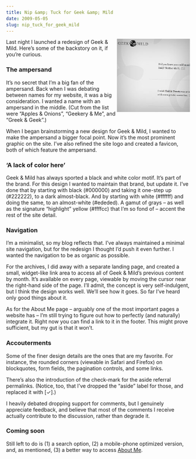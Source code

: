 ```yaml
---
title: Nip &amp; Tuck for Geek &amp; Mild
date: 2009-05-05
slug: nip_tuck_for_geek_mild
---
```

<p><img src="/assets/img/gmredesign.jpg" alt="gmredesign.jpg" border="0" width="200" height="200" align="right" />Last night I launched a redesign of Geek &amp; Mild. Here&#8217;s some of the backstory on it, if you&#8217;re curious.</p>

<h3>The ampersand</h3>

<p>It&#8217;s no secret that I&#8217;m a big fan of the ampersand. Back when I was debating between names for my website, it was a big consideration. I wanted a name with an ampersand in the middle. (Cut from the list were &#8220;Apples &amp; Onions&#8221;, &#8220;Geekery &amp; Me&#8221;, and &#8220;Greek &amp; Geek&#8221;.)</p>

<p>When I began brainstorming a new design for Geek &amp; Mild, I wanted to make the ampersand a bigger focal point. Now it&#8217;s the most prominent graphic on the site. I&#8217;ve also refined the site logo and created a favicon, both of which feature the ampersand.</p>

<h3>&#8216;A lack of color here&#8217;</h3>

<p>Geek &amp; Mild has always sported a black and white color motif. It&#8217;s part of the brand. For this design I wanted to maintain that brand, but update it. I&#8217;ve done that by starting with black (#000000) and taking it one-step up (#222222), to a dark almost-black. And by starting with white (#ffffff) and doing the same, to an almost-white (#ededed). A gamut of grays &#8211; as well as the signature &#8220;highlight&#8221; yellow (#ffffcc) that I&#8217;m so fond of &#8211; accent the rest of the site detail.</p>

<h3>Navigation</h3>

<p>I&#8217;m a minimalist, so my blog reflects that. I&#8217;ve always maintained a minimal site navigation, but for the redesign I thought I&#8217;d push it even further. I wanted the navigation to be as organic as possible.</p>

<p>For the archives, I did away with a separate landing page, and created a small, widget-like link area to access all of Geek &amp; Mild&#8217;s previous content by month. It&#8217;s available on every page, viewable by moving the cursor near the right-hand side of the page. I&#8217;ll admit, the concept is very self-indulgent, but I think the design works well. We&#8217;ll see how it goes. So far I&#8217;ve heard only good things about it.</p>

<p>As for the About Me page &#8211; arguably one of the most important pages a website has &#8211; I&#8217;m still trying to figure out how to perfectly (and naturally) integrate it. Right now you can find a link to it in the footer. This might prove sufficient, but my gut is that it won&#8217;t.</p>

<h3>Accouterments</h3>

<p>Some of the finer design details are the ones that are my favorite. For instance, the rounded corners (viewable in Safari and Firefox) on blockquotes, form fields, the pagination controls, and some links.</p>

<p>There&#8217;s also the introduction of the check-mark for the aside referral permalinks. (Notice, too, that I&#8217;ve dropped the &#8220;aside&#8221; label for those, and replaced it with [&#10003;].)</p>

<p>I heavily debated dropping support for comments, but I genuinely appreciate feedback, and believe that most of the comments I receive actually contribute to the discussion, rather than degrade it.</p>

<h3>Coming soon</h3>

<p>Still left to do is (1) a search option, (2) a mobile-phone optimized version, and, as mentioned, (3) a better way to access <a href="http://seansperte.com/about">About Me</a>.</p>